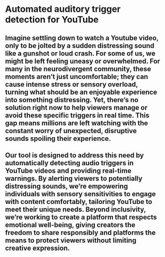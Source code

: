 # Automated auditory trigger detection for YouTube
## Imagine settling down to watch a Youtube video, only to be jolted by a sudden distressing sound like a gunshot or loud crash. For some of us, we might be left feeling uneasy or overwhelmed. For many in the neurodivergent community, these moments aren’t just uncomfortable; they can cause intense stress or sensory overload, turning what should be an enjoyable experience into something distressing. Yet, there’s no solution right now to help viewers manage or avoid these specific triggers in real time. This gap means millions are left watching with the constant worry of unexpected, disruptive sounds spoiling their experience.
## Our tool is designed to address this need by automatically detecting audio triggers in YouTube videos and providing real-time warnings. By alerting viewers to potentially distressing sounds, we’re empowering individuals with sensory sensitivities to engage with content comfortably, tailoring YouTube to meet their unique needs. Beyond inclusivity, we’re working to create a platform that respects emotional well-being, giving creators the freedom to share responsibly and platforms the means to protect viewers without limiting creative expression.

